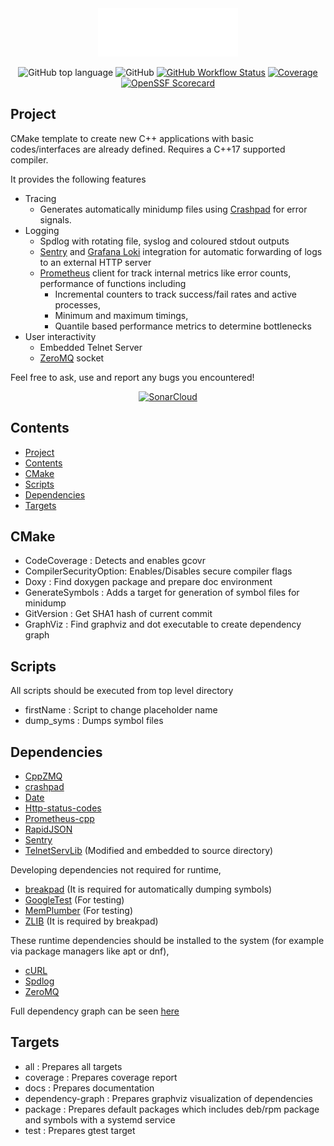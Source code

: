 <div align="center" width="50">
<img src=doc/logo.png>

![GitHub top language](https://img.shields.io/github/languages/top/egecetin/Repo-Init)
![GitHub](https://img.shields.io/github/license/egecetin/Repo-Init)
[![GitHub Workflow Status](https://img.shields.io/github/actions/workflow/status/egecetin/Repo-Init/build_and_test.yml?label=Actions&branch=master&logo=github)](https://github.com/egecetin/Repo-Init/actions/workflows/build_and_test.yml)
[![Coverage](https://sonarcloud.io/api/project_badges/measure?project=egecetin_Repo-Init&metric=coverage)](https://sonarcloud.io/summary/new_code?id=egecetin_Repo-Init)
[![OpenSSF Scorecard](https://api.scorecard.dev/projects/github.com/egecetin/Repo-Init/badge)](https://scorecard.dev/viewer/?uri=github.com/egecetin/Repo-Init)

</div>

## Project
CMake template to create new C++ applications with basic codes/interfaces are already defined. Requires a C++17 supported compiler.

It provides the following features
  - Tracing
    - Generates automatically minidump files using [Crashpad](https://chromium.googlesource.com/crashpad/crashpad/) for error signals.
  - Logging
    - Spdlog with rotating file, syslog and coloured stdout outputs
    - [Sentry](https://sentry.io/) and [Grafana Loki](https://grafana.com/oss/loki/) integration for automatic forwarding of logs to an external HTTP server
    - [Prometheus](https://prometheus.io/) client for track internal metrics like error counts, performance of functions including
      - Incremental counters to track success/fail rates and active processes,
      - Minimum and maximum timings,
      - Quantile based performance metrics to determine bottlenecks
  - User interactivity
    - Embedded Telnet Server
    - [ZeroMQ](https://zeromq.org/) socket

Feel free to ask, use and report any bugs you encountered!

<div align="center" width="50">

[![SonarCloud](https://sonarcloud.io/images/project_badges/sonarcloud-orange.svg)](https://sonarcloud.io/summary/new_code?id=egecetin_Repo-Init)
</div>

## Contents

- [Project](#project)
- [Contents](#contents)
- [CMake](#cmake)
- [Scripts](#scripts)
- [Dependencies](#dependencies)
- [Targets](#targets)

## CMake

- CodeCoverage          : Detects and enables gcovr
- CompilerSecurityOption: Enables/Disables secure compiler flags
- Doxy                  : Find doxygen package and prepare doc environment
- GenerateSymbols       : Adds a target for generation of symbol files for minidump
- GitVersion            : Get SHA1 hash of current commit
- GraphViz              : Find graphviz and dot executable to create dependency graph

## Scripts

All scripts should be executed from top level directory

- firstName             : Script to change placeholder name
- dump_syms             : Dumps symbol files

## Dependencies

 - [CppZMQ](https://github.com/zeromq/cppzmq.git)
 - [crashpad](https://chromium.googlesource.com/crashpad/crashpad/)
 - [Date](https://github.com/HowardHinnant/date.git)
 - [Http-status-codes](https://github.com/j-ulrich/http-status-codes-cpp.git)
 - [Prometheus-cpp](https://github.com/jupp0r/prometheus-cpp.git)
 - [RapidJSON](https://github.com/Tencent/rapidjson.git)
 - [Sentry](https://github.com/getsentry/sentry-native.git)
 - [TelnetServLib](https://github.com/lukemalcolm/TelnetServLib.git) (Modified and embedded to source directory)

Developing dependencies not required for runtime,

 - [breakpad](https://chromium.googlesource.com/breakpad/breakpad/) (It is required for automatically dumping symbols)
 - [GoogleTest](https://github.com/google/googletest.git) (For testing)
 - [MemPlumber](https://github.com/seladb/MemPlumber.git) (For testing)
 - [ZLIB]() (It is required by breakpad)

These runtime dependencies should be installed to the system (for example via package managers like apt or dnf),

 - [cURL](https://github.com/curl/curl)
 - [Spdlog](https://github.com/gabime/spdlog.git)
 - [ZeroMQ](https://github.com/zeromq/libzmq.git)

Full dependency graph can be seen [here](doc/XXX-tree.svg)

## Targets

 - all              : Prepares all targets
 - coverage         : Prepares coverage report
 - docs             : Prepares documentation
 - dependency-graph : Prepares graphviz visualization of dependencies
 - package          : Prepares default packages which includes deb/rpm package and symbols with a systemd service
 - test             : Prepares gtest target
